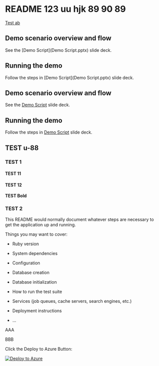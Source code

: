 # README 123 uu hjk 89 90 89

[Test ab](Deply.pptx)

## Demo scenario overview and flow

See the [Demo Script](Demo Script.pptx) slide deck.

## Running the demo

Follow the steps in [Demo Script](Demo Script.pptx) slide deck.


## Demo scenario overview and flow

See the [Demo Script](Demo%20Script.pptx) slide deck.

## Running the demo

Follow the steps in [Demo Script](Demo%20Script.pptx) slide deck.


## TEST  u-88

### TEST 1

#### TEST 11

#### TEST 12

**TEST Bold**

### TEST 2



This README would normally document whatever steps are necessary to get the
application up and running.

Things you may want to cover:

* Ruby version

* System dependencies

* Configuration

* Database creation

* Database initialization

* How to run the test suite

* Services (job queues, cache servers, search engines, etc.)

* Deployment instructions

* ...


AAA

BBB


Click the Deploy to Azure Button:

   [![Deploy to Azure](http://azuredeploy.net/deploybutton.png)](https://portal.azure.com/#create/Microsoft.Template/uri/https%3A%2F%2Fraw.githubusercontent.com%2FTylerLu%2FEDUGraphAPI-Ruby%2Fmaster%2Fazuredeploy.json)
